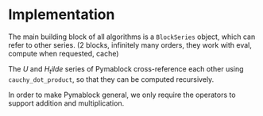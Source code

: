 # Implementation

The main building block of all algorithms is a `BlockSeries` object, which
can refer to other series.
(2 blocks, infinitely many orders, they work with eval, compute when requested, cache)

The $U$ and $H_tilde$ series of Pymablock cross-reference each other using
`cauchy_dot_product`, so that they can be computed recursively.

In order to make Pymablock general, we only require the operators to support
addition and multiplication.
